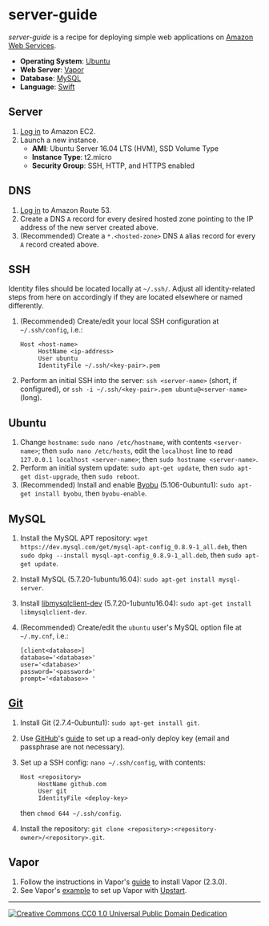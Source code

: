 # server-guide

*server-guide* is a recipe for deploying simple web applications on [Amazon Web Services](https://aws.amazon.com).
  * **Operating System**: [Ubuntu](https://www.ubuntu.com)
  * **Web Server**: [Vapor](https://vapor.codes)
  * **Database**: [MySQL](http://www.mysql.com)
  * **Language**: [Swift](https://swift.org)

## Server

1. [Log in](https://console.aws.amazon.com/ec2/home) to Amazon EC2.
2. Launch a new instance.
   * **AMI**: Ubuntu Server 16.04 LTS (HVM), SSD Volume Type
   * **Instance Type**: t2.micro
   * **Security Group**: SSH, HTTP, and HTTPS enabled

## DNS

1. [Log in](https://console.aws.amazon.com/route53/home) to Amazon Route 53.
2. Create a DNS `A` record for every desired hosted zone pointing to the IP address of the new server created above.
3. (Recommended) Create a `*.<hosted-zone>` DNS `A` alias record for every `A` record created above.

## SSH

Identity files should be located locally at `~/.ssh/`. Adjust all identity-related steps from here on accordingly if they are located elsewhere or named differently.

1. (Recommended) Create/edit your local SSH configuration at `~/.ssh/config`, i.e.:

   ```
   Host <host-name>
        HostName <ip-address>
        User ubuntu
        IdentityFile ~/.ssh/<key-pair>.pem
   ```
2. Perform an initial SSH into the server: `ssh <server-name>` (short, if configured), or `ssh -i ~/.ssh/<key-pair>.pem ubuntu@<server-name>` (long).

## Ubuntu

1. Change `hostname`: `sudo nano /etc/hostname`, with contents `<server-name>`; then `sudo nano /etc/hosts`, edit the `localhost` line to read `127.0.0.1 localhost <server-name>`; then `sudo hostname <server-name>`.
2. Perform an initial system update: `sudo apt-get update`, then `sudo apt-get dist-upgrade`, then `sudo reboot`.
3. (Recommended) Install and enable [Byobu](http://byobu.co/) (5.106-0ubuntu1): `sudo apt-get install byobu`, then `byobu-enable`.

## MySQL

1. Install the MySQL APT repository: `wget https://dev.mysql.com/get/mysql-apt-config_0.8.9-1_all.deb`, then `sudo dpkg --install mysql-apt-config_0.8.9-1_all.deb`, then `sudo apt-get update`.
2. Install MySQL (5.7.20-1ubuntu16.04): `sudo apt-get install mysql-server`.
3. Install [libmysqlclient-dev](http://packages.ubuntu.com/trusty/libmysqlclient-dev) (5.7.20-1ubuntu16.04): `sudo apt-get install libmysqlclient-dev`.
4. (Recommended) Create/edit the `ubuntu` user's MySQL option file at `~/.my.cnf`, i.e.:

   ```
   [client<database>]
   database='<database>'
   user='<database>'
   password='<password>'
   prompt='<database>> '
   ```

## [Git](http://git-scm.com/)

1. Install Git (2.7.4-0ubuntu1): `sudo apt-get install git`.
2. Use [GitHub](https://github.com)'s [guide](https://help.github.com/articles/managing-deploy-keys) to set up a read-only deploy key (email and passphrase are not necessary).
3. Set up a SSH config: `nano ~/.ssh/config`, with contents:

   ```
   Host <repository>
        HostName github.com
        User git
        IdentityFile <deploy-key>
   ```
   then `chmod 644 ~/.ssh/config`.
 4. Install the repository: `git clone <repository>:<repository-owner>/<repository>.git`.

## Vapor

1. Follow the instructions in Vapor's [guide](https://vapor.github.io/documentation/getting-started/install-swift-3-ubuntu.html) to install Vapor (2.3.0).
2. See Vapor's [example](https://github.com/vapor/example) to set up Vapor with [Upstart](http://upstart.ubuntu.com).

---

[![Creative Commons CC0 1.0 Universal Public Domain Dedication](http://mirrors.creativecommons.org/presskit/buttons/88x31/svg/cc-zero.svg)](https://creativecommons.org/publicdomain/zero/1.0/)
